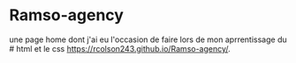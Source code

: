 # Ramso-agency
une page home dont j'ai eu l'occasion de faire lors de mon aprrentissage du # html et le css 
https://rcolson243.github.io/Ramso-agency/.
